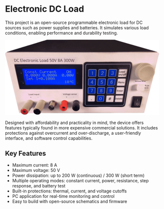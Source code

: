 # Electronic DC Load


This project is an open-source programmable electronic load for DC sources such as power supplies and batteries. It simulates various load conditions, enabling performance and durability testing. 

![Load front photo](img/front-no-background.png)

Designed with affordability and practicality in mind, the device offers features typically found in more expensive commercial solutions. It includes protections against overcurrent and over-discharge, a user-friendly interface, and software control capabilities.

## Key Features

- Maximum current: 8 A
- Maximum voltage: 50 V
- Power dissipation: up to 200 W (continuous) / 300 W (short term)
- Multiple operating modes: constant current, power, resistance, step response, and battery test
- Built-in protections: thermal, current, and voltage cutoffs
- PC application for real-time monitoring and control
- Easy to build with open-source schematics and firmware
